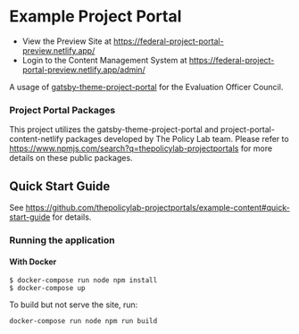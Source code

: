# Example Project Portal

- View the Preview Site at https://federal-project-portal-preview.netlify.app/
- Login to the Content Management System at https://federal-project-portal-preview.netlify.app/admin/

A usage of
[gatsby-theme-project-portal](https://github.com/thepolicylab-projectportals/project-portal-theme)
for the Evaluation Officer Council. 


### Project Portal Packages
This project utilizes the gatsby-theme-project-portal and project-portal-content-netlify packages developed by The Policy Lab team. 
Please refer to https://www.npmjs.com/search?q=thepolicylab-projectportals for more details on these public packages. 

## Quick Start Guide

See https://github.com/thepolicylab-projectportals/example-content#quick-start-guide for details.


### Running the application

#### With Docker
    $ docker-compose run node npm install
    $ docker-compose up

To build but not serve the site, run:
```
docker-compose run node npm run build
```
